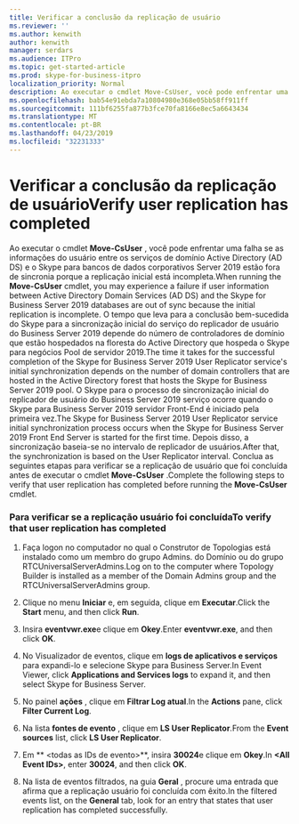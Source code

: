 ```yaml
---
title: Verificar a conclusão da replicação de usuário
ms.reviewer: ''
ms.author: kenwith
author: kenwith
manager: serdars
ms.audience: ITPro
ms.topic: get-started-article
ms.prod: skype-for-business-itpro
localization_priority: Normal
description: Ao executar o cmdlet Move-CsUser, você pode enfrentar uma falha porque as informações de usuário entre os serviços de domínio Active Directory (AD DS) e o Skype para bancos de dados corporativos Server 2019 estão fora de sincronia porque a replicação inicial está incompleta. O tempo que leva para a conclusão bem-sucedida do Skype para a sincronização inicial do serviço do replicador de usuário do Business Server 2019 depende do número de controladores de domínio que estão hospedados na floresta do Active Directory que hospeda o Skype para negócios Pool de servidor 2019. O Skype para o processo de sincronização inicial do replicador de usuário do Business Server 2019 serviço ocorre quando o Skype para Business Server 2019 servidor Front-End é iniciado pela primeira vez. Depois disso, a sincronização, em seguida, com base no intervalo de replicador de usuários. Conclua as seguintes etapas para verificar se a replicação de usuário foi concluída antes de executar o cmdlet Move-CsUser.
ms.openlocfilehash: bab54e91ebda7a10804980e368e05bb58ff911ff
ms.sourcegitcommit: 111bf6255fa877b3fce70fa8166e8ec5a6643434
ms.translationtype: MT
ms.contentlocale: pt-BR
ms.lasthandoff: 04/23/2019
ms.locfileid: "32231333"
---
```

# <a name="verify-user-replication-has-completed"></a><span data-ttu-id="3f57b-107">Verificar a conclusão da replicação de usuário</span><span class="sxs-lookup"><span data-stu-id="3f57b-107">Verify user replication has completed</span></span>

<span data-ttu-id="3f57b-108">Ao executar o cmdlet **Move-CsUser** , você pode enfrentar uma falha se as informações do usuário entre os serviços de domínio Active Directory (AD DS) e o Skype para bancos de dados corporativos Server 2019 estão fora de sincronia porque a replicação inicial está incompleta.</span><span class="sxs-lookup"><span data-stu-id="3f57b-108">When running the **Move-CsUser** cmdlet, you may experience a failure if user information between Active Directory Domain Services (AD DS) and the Skype for Business Server 2019 databases are out of sync because the initial replication is incomplete.</span></span> <span data-ttu-id="3f57b-109">O tempo que leva para a conclusão bem-sucedida do Skype para a sincronização inicial do serviço do replicador de usuário do Business Server 2019 depende do número de controladores de domínio que estão hospedados na floresta do Active Directory que hospeda o Skype para negócios Pool de servidor 2019.</span><span class="sxs-lookup"><span data-stu-id="3f57b-109">The time it takes for the successful completion of the Skype for Business Server 2019 User Replicator service's initial synchronization depends on the number of domain controllers that are hosted in the Active Directory forest that hosts the Skype for Business Server 2019 pool.</span></span> <span data-ttu-id="3f57b-110">O Skype para o processo de sincronização inicial do replicador de usuário do Business Server 2019 serviço ocorre quando o Skype para Business Server 2019 servidor Front-End é iniciado pela primeira vez.</span><span class="sxs-lookup"><span data-stu-id="3f57b-110">The Skype for Business Server 2019 User Replicator service initial synchronization process occurs when the Skype for Business Server 2019 Front End Server is started for the first time.</span></span> <span data-ttu-id="3f57b-111">Depois disso, a sincronização baseia-se no intervalo de replicador de usuários.</span><span class="sxs-lookup"><span data-stu-id="3f57b-111">After that, the synchronization is based on the User Replicator interval.</span></span> <span data-ttu-id="3f57b-112">Conclua as seguintes etapas para verificar se a replicação de usuário que foi concluída antes de executar o cmdlet **Move-CsUser** .</span><span class="sxs-lookup"><span data-stu-id="3f57b-112">Complete the following steps to verify that user replication has completed before running the **Move-CsUser** cmdlet.</span></span> 
  
### <a name="to-verify-that-user-replication-has-completed"></a><span data-ttu-id="3f57b-113">Para verificar se a replicação usuário foi concluída</span><span class="sxs-lookup"><span data-stu-id="3f57b-113">To verify that user replication has completed</span></span>

1. <span data-ttu-id="3f57b-114">Faça logon no computador no qual o Construtor de Topologias está instalado como um membro do grupo Admins. do Domínio ou do grupo RTCUniversalServerAdmins.</span><span class="sxs-lookup"><span data-stu-id="3f57b-114">Log on to the computer where Topology Builder is installed as a member of the Domain Admins group and the RTCUniversalServerAdmins group.</span></span>
    
2. <span data-ttu-id="3f57b-115">Clique no menu **Iniciar** e, em seguida, clique em **Executar**.</span><span class="sxs-lookup"><span data-stu-id="3f57b-115">Click the **Start** menu, and then click **Run**.</span></span> 
    
3. <span data-ttu-id="3f57b-116">Insira **eventvwr.exe**e clique em **Okey**.</span><span class="sxs-lookup"><span data-stu-id="3f57b-116">Enter **eventvwr.exe**, and then click **OK**.</span></span>
    
4. <span data-ttu-id="3f57b-117">No Visualizador de eventos, clique em **logs de aplicativos e serviços** para expandi-lo e selecione Skype para Business Server.</span><span class="sxs-lookup"><span data-stu-id="3f57b-117">In Event Viewer, click **Applications and Services logs** to expand it, and then select Skype for Business Server.</span></span> 
    
5. <span data-ttu-id="3f57b-118">No painel **ações** , clique em **Filtrar Log atual**.</span><span class="sxs-lookup"><span data-stu-id="3f57b-118">In the **Actions** pane, click **Filter Current Log**.</span></span>
    
6. <span data-ttu-id="3f57b-119">Na lista **fontes de evento** , clique em **LS User Replicator**.</span><span class="sxs-lookup"><span data-stu-id="3f57b-119">From the **Event sources** list, click **LS User Replicator**.</span></span>
    
7. <span data-ttu-id="3f57b-120">Em \*\* \<todas as IDs de evento\>\*\*, insira **30024**e clique em **Okey**.</span><span class="sxs-lookup"><span data-stu-id="3f57b-120">In **\<All Event IDs\>**, enter **30024**, and then click **OK**.</span></span> 
    
8. <span data-ttu-id="3f57b-121">Na lista de eventos filtrados, na guia **Geral** , procure uma entrada que afirma que a replicação usuário foi concluída com êxito.</span><span class="sxs-lookup"><span data-stu-id="3f57b-121">In the filtered events list, on the **General** tab, look for an entry that states that user replication has completed successfully.</span></span> 
    

